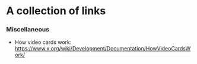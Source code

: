 # A collection of links

### Miscellaneous

- How video cards work: https://www.x.org/wiki/Development/Documentation/HowVideoCardsWork/
